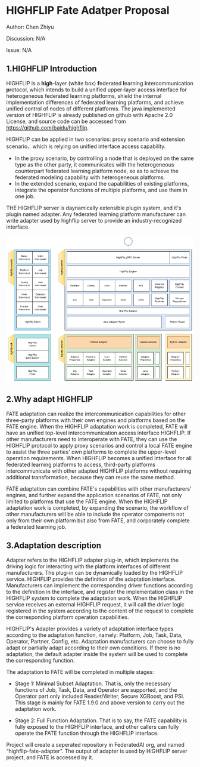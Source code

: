 # HIGHFLIP Fate Adatper Proposal

Author: Chen Zhiyu

Discussion: N/A

Issue:  N/A

## 1.HIGHFLIP Introduction
HIGHFLIP is a **high**-layer (white box) **f**ederated **l**earning **i**ntercommunication **p**rotocol, which intends to build a unified upper-layer access interface for heterogeneous federated learning platforms, shield the internal implementation differences of federated learning platforms, and achieve unified control of nodes of different platforms. The java implemented version of HIGHFLIP is already published on github with Apache 2.0 License, and source code can be accessed from https://github.com/baidu/highflip.

HIGHFLIP can be applied in two scenarios: proxy scenario and extension scenario，which is relying on unified interface access capability.
- In the proxy scenario, by controlling a node that is deployed on the same type as the other party, it communicates with the heterogeneous counterpart federated learning platform node, so as to achieve the federated modeling capability with heterogeneous platforms.  
- In the extended scenario, expand the capabilities of existing platforms, integrate the operator functions of multiple platforms, and use them in one job.

THE HIGHFLIP server is daynamically extensible plugin system, and it's plugin named adapter. Any federated learning platform manufacturer can write adapter used by highflip server to provide an industry-recognized interface.

![img.png](images/9340a488-b0d2-11ed-8c0f-b3660ec3a9e0.png)


## 2.Why adapt HIGHFLIP
FATE adaptation can realize the intercommunication capabilities for other three-party platforms with their own engines and platforms based on the FATE engine. When the HIGHFLIP adaptation work is completed, FATE will have an unified top-level intercommunication access interface HIGHFLIP. If other manufacturers need to interoperate with FATE, they can use the HIGHFLIP protocol to apply proxy scenarios and control a local FATE engine to assist the three parties' own platforms to complete the upper-level operation requirements. When HIGHFLIP becomes a unified interface for all federated learning platforms to access, third-party platforms intercommunicate with other adapted HIGHFLIP platforms without requiring additional transformation, because they can reuse the same method.

FATE adaptation can combine FATE's capabilities with other manufacturers' engines, and further expand the application scenarios of FATE, not only limited to platforms that use the FATE engine. When the HIGHFLIP adaptation work is completed, by expanding the scenario, the workflow of other manufacturers will be able to include the operator components not only from their own platform but also from FATE, and corporately complete a federated learning job.

## 3.Adaptation description
Adapter refers to the HIGHFLIP adapter plug-in, which implements the driving logic for interacting with the platform interfaces of different manufacturers. The plug-in can be dynamically loaded by the HIGHFLIP service. HIGHFLIP provides the definition of the adaptation interface. Manufacturers can implement the corresponding driver functions according to the definition in the interface, and register the implementation class in the HIGHFLIP system to complete the adaptation work. When the HIGHFLIP service receives an external HIGHFLIP request, it will call the driver logic registered in the system according to the content of the request to complete the corresponding platform operation capabilities.

HIGHFLIP's Adapter provides a variety of adaptation interface types according to the adaptation function, namely: Platform, Job, Task, Data, Operator, Partner, Config, etc. Adaptation manufacturers can choose to fully adapt or partially adapt according to their own conditions. If there is no adaptation, the default adapter inside the system will be used to complete the corresponding function.

The adaptation to FATE will be completed in multiple stages:

- Stage 1: Minimal Subset Adaptation. That is, only the necessary functions of Job, Task, Data, and Operator are supported, and the Operator part only included Reader/Writer, Secure XGBoost, and PSI. This stage is mainly for FATE 1.9.0 and above version to carry out the adaptation work.

- Stage 2: Full Function Adaptation. That is to say, the FATE capability is fully exposed to the HIGHFLIP interface, and other callers can fully operate the FATE function through the HIGHFLIP interface.

Project will create a seperated repository in FederatedAI org, and named “highflip-fate-adapter”.
The output of adapter is used by HIGHFLIP server project, and FATE is accessed by it.

